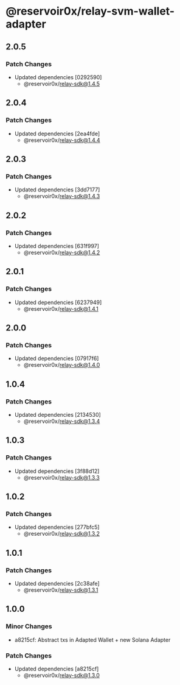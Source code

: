 # @reservoir0x/relay-svm-wallet-adapter

## 2.0.5

### Patch Changes

- Updated dependencies [0292590]
  - @reservoir0x/relay-sdk@1.4.5

## 2.0.4

### Patch Changes

- Updated dependencies [2ea4fde]
  - @reservoir0x/relay-sdk@1.4.4

## 2.0.3

### Patch Changes

- Updated dependencies [3dd7177]
  - @reservoir0x/relay-sdk@1.4.3

## 2.0.2

### Patch Changes

- Updated dependencies [631f997]
  - @reservoir0x/relay-sdk@1.4.2

## 2.0.1

### Patch Changes

- Updated dependencies [6237949]
  - @reservoir0x/relay-sdk@1.4.1

## 2.0.0

### Patch Changes

- Updated dependencies [07917f6]
  - @reservoir0x/relay-sdk@1.4.0

## 1.0.4

### Patch Changes

- Updated dependencies [2134530]
  - @reservoir0x/relay-sdk@1.3.4

## 1.0.3

### Patch Changes

- Updated dependencies [3f88d12]
  - @reservoir0x/relay-sdk@1.3.3

## 1.0.2

### Patch Changes

- Updated dependencies [277bfc5]
  - @reservoir0x/relay-sdk@1.3.2

## 1.0.1

### Patch Changes

- Updated dependencies [2c38afe]
  - @reservoir0x/relay-sdk@1.3.1

## 1.0.0

### Minor Changes

- a8215cf: Abstract txs in Adapted Wallet + new Solana Adapter

### Patch Changes

- Updated dependencies [a8215cf]
  - @reservoir0x/relay-sdk@1.3.0
